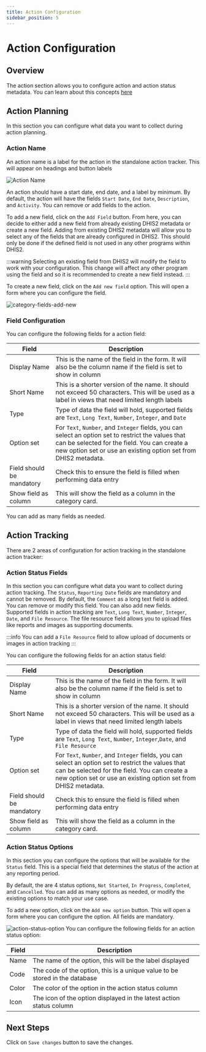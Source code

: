 ```yaml
---
title: Action Configuration
sidebar_position: 5
---
```


# Action Configuration

## Overview

The action section allows you to configure action and action status metadata. You can learn about this
concepts [here](../concepts.md#actions)

## Action Planning

In this section you can configure what data you want to collect during action planning.

### Action Name

An action name is a label for the action in the standalone action tracker.
This will appear on headings and button labels

![Action Name](/img/standalone-action-tracker/action-name-configuration.png)

An action should have a start
date, end date, and a label by minimum. By default, the action will have the fields `Start Date`, `End Date`,
`Description`, and `Activity`. You can remove or add fields to the action.

To add a new field, click on the `Add Field` button. From here, you can decide to either add a new field from already
existing DHIS2 metadata or create a new field. Adding from existing DHIS2 metadata will allow you to select any of the
fields that are already configured in DHIS2. This should only be done if the defined field is not used in any other
programs within DHIS2.

:::warning
Selecting an existing field from DHIS2 will modify the field to work with your configuration. This change will affect
any other program using the field and so it is recommended to create a new field instead.
:::

To create a new field, click on the `Add new field` option. This will open a form where you can configure the field.

![category-fields-add-new](/img/standalone-action-tracker/categories-add-new-field.png)

### Field Configuration

You can configure the following fields for a action field:

| Field                     | Description                                                                                                                                                                                                            |
|---------------------------|------------------------------------------------------------------------------------------------------------------------------------------------------------------------------------------------------------------------|
| Display Name              | This is the name of the field in the form. It will also be the column name if the field is set to show in column                                                                                                       |
| Short Name                | This is a shorter version of the name. It should not exceed 50 characters. This will be used as a label in views that need limited length labels                                                                       |
| Type                      | Type of data the field will hold, supported fields are `Text`, `Long Text`, `Number`, `Integer`, and `Date`                                                                                                            |
| Option set                | For `Text`, `Number`, and `Integer` fields, you can select an option set to restrict the values that can be selected for the field. You can create a new option set or use an existing option set from DHIS2 metadata. |
| Field should be mandatory | Check this to ensure the field is filled when performing data entry                                                                                                                                                    |
| Show field as column      | This will show the field as a column in the category card.                                                                                                                                                             |

You can add as many fields as needed.

## Action Tracking

There are 2 areas of configuration for action tracking in the standalone action tracker:

### Action Status Fields

In this section you can configure what data you want to collect during action tracking. The `Status`, `Reporting Date`
fields are mandatory and cannot be removed. By default, the `Comment` as a long text field is added. You can remove or
modify this field. You can also add new fields. Supported fields in action tracking are `Text`, `Long Text`, `Number`,
`Integer`, `Date`, and `File Resource`. The file resource field allows you to upload files like reports and images as
supporting documents.

:::info
You can add a `File Resource` field to allow upload of documents or images in action tracking
:::

You can configure the following fields for an action status field:

| Field                     | Description                                                                                                                                                                                                            |
|---------------------------|------------------------------------------------------------------------------------------------------------------------------------------------------------------------------------------------------------------------|
| Display Name              | This is the name of the field in the form. It will also be the column name if the field is set to show in column                                                                                                       |
| Short Name                | This is a shorter version of the name. It should not exceed 50 characters. This will be used as a label in views that need limited length labels                                                                       |
| Type                      | Type of data the field will hold, supported fields are `Text`, `Long Text`, `Number`, `Integer`,`Date`, and `File Resource`                                                                                            |
| Option set                | For `Text`, `Number`, and `Integer` fields, you can select an option set to restrict the values that can be selected for the field. You can create a new option set or use an existing option set from DHIS2 metadata. |
| Field should be mandatory | Check this to ensure the field is filled when performing data entry                                                                                                                                                    |
| Show field as column      | This will show the field as a column in the category card.                                                                                                                                                             |

### Action Status Options

In this section you can configure the options that will be available for the `Status` field. This is a special field
that determines the status of the action at any reporting period.

By default, the are 4 status options, `Not Started`, `In Progress`, `Completed`, and `Cancelled`. You can add as many
options as needed, or modify the existing options to match your use case.

To add a new option, click on the `Add new option` button. This will open a form where you can configure the option. All
fields are mandatory.

![action-status-option](/img/standalone-action-tracker/action-status-option.png)
You can configure the following fields for an action status option:

| Field | Description                                                                 |
|-------|-----------------------------------------------------------------------------|
| Name  | The name of the option, this will be the label displayed                    |
| Code  | The code of the option, this is a unique value to be stored in the database |
| Color | The color of the option in the action status column                         |
| Icon  | The icon of the option displayed in the latest action status column         |

## Next Steps

Click on `Save changes` button to save the changes.
